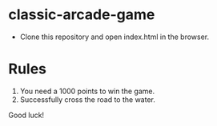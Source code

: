 classic-arcade-game
===============================
* Clone this repository and open index.html in the browser.

# Rules
1. You need a 1000 points to win the game.
2. Successfully cross the road to the water.

Good luck!
